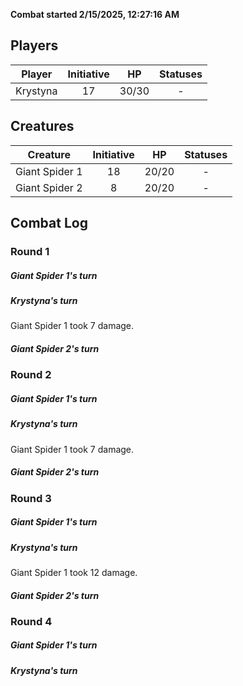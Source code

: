 **Combat started 2/15/2025, 12:27:16 AM**


## Players
| Player | Initiative | HP | Statuses |
| --- | :-: | :-: | :-: |
| Krystyna | 17 | 30/30 | - |
## Creatures
| Creature | Initiative  | HP | Statuses |
| --- | :-: | :-: | :-: |
| Giant Spider 1 | 18 | 20/20 | - |
| Giant Spider 2 | 8 | 20/20 | - |


## Combat Log

### Round 1

##### Giant Spider 1's turn
##### Krystyna's turn
Giant Spider 1 took 7 damage.
##### Giant Spider 2's turn
### Round 2
##### Giant Spider 1's turn
##### Krystyna's turn
Giant Spider 1 took 7 damage.
##### Giant Spider 2's turn
### Round 3
##### Giant Spider 1's turn
##### Krystyna's turn
Giant Spider 1 took 12 damage.
##### Giant Spider 2's turn
### Round 4
##### Giant Spider 1's turn
##### Krystyna's turn
